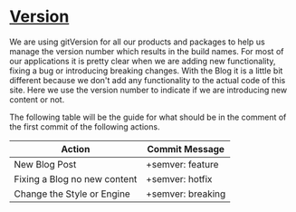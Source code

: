 # [Version](/README.md)
We are using gitVersion for all our products and packages to help us manage the version number which results in the build names.  For most of our applications it is pretty clear when we are adding new functionality, fixing a bug or introducing breaking changes.  With the Blog it is a little bit different because we don't add any functionality to the actual code of this site.  Here we use the version number to indicate if we are introducing new content or not.  

The following table will be the guide for what should be in the comment of the first commit of the following actions.

| Action | Commit Message |
|--------|----------------|
|New Blog Post|+semver: feature|
|Fixing a Blog no new content|+semver: hotfix |
|Change the Style or Engine| +semver: breaking |

